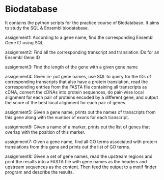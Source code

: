 Biodatabase
===========

It contains the python scripts for the practice course of Biodatabase. It aims to study the SQL &amp; Ensembl biodatabase.

assignment1:
  According to a gene name, find the corresponding Ensembl Gene ID using SQL
  
assignment2:
  Find all the corresponding transcript and translation IDs for an Ensembl Gene ID
  
assignment3:
  Find the length of the gene with a given gene name
  
assignment4:
  Given in- put gene names, use SQL to query for the IDs of corresponding transcripts that
  also have a protein translation, read the corresponding entries from the FASTA file containing 
  all transcripts as cDNA, convert the cDNAs into protein sequences, do pair-wise local alignment 
  for each pair of proteins encoded by a different gene, and output the score of the best local alignment 
  for each pair of genes.

assignment5:
  Given a gene name, prints out the names of transcripts from this gene along with the number of exons for each transcript.
  
assignment6:
  Given a name of a marker, prints out the list of genes that overlap with the position of this marker.
  
assignment7:
  Given a gene name, find all GO terms associated with protein translations from this gene and prints out the list of GO terms.

assignment8:
  Given a set of gene names, read the upstream regions and print the results into a FASTA file with gene names as the headers and
  upstream sequences as the content. Then feed the output to a motif finder program and describe the results.
